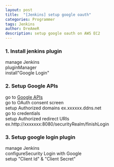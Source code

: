 ```yaml
---
layout: post
title:  "[Jenkins] setup google oauth"
categories: Programmer
tags: Jenkins
author: DreAmeR
description: setup google oauth on AWS EC2
---
```


###  **1. Install jenkins plugin**
>
manage Jenkins  
pluginManager  
install"Google Login"  

###  **2. Setup Google APIs**
>
go to [Google APIs][google-apis]  
go to OAuth consent screen  
setup Authorized domains ex.xxxxxx.ddns.net  
go to credentials  
setup Authorized redirect URIs ex.http://xxxxxxx:8080/securityRealm/finishLogin  

###  **3. Setup google login plugin**
>
manage Jenkins  
configureSecurity 
Login with Google  
setup "Client Id" & "Client Secret"  

[google-apis]: https://console.developers.google.com/apis/dashboard?authuser=0&project=plucky-hue-224009
